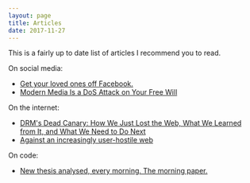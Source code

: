 ```yaml
---
layout: page
title: Articles
date: 2017-11-27
---
```


This is a fairly up to date list of articles I recommend you to read.

On social media:  
* [Get your loved ones off Facebook.](http://www.salimvirani.com/facebook/)
* [Modern Media Is a DoS Attack on Your Free Will](http://nautil.us/issue/52/the-hive/modern-media-is-a-dos-attack-on-your-free-will)

On the internet:
* [DRM's Dead Canary: How We Just Lost the Web, What We Learned from It, and What We Need to Do Next](https://www.eff.org/deeplinks/2017/10/drms-dead-canary-how-we-just-lost-web-what-we-learned-it-and-what-we-need-do-next)
* [Against an increasingly user-hostile web](www.neustadt.fr/essays/against-a-user-hostile-web)

On code:  
* [New thesis analysed, every morning. The morning paper.](https://blog.acolyer.org/)